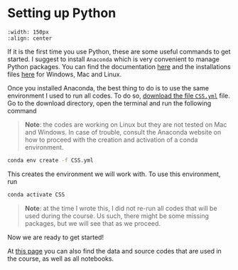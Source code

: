 # Setting up Python

<!-- <img src="python_logo.png" alt="drawing" width="150" style="display: block; margin: auto; "/> -->

```{image} ./python_logo.png
:width: 150px
:align: center
```

If it is the first time you use Python, these are some useful commands to get started. I suggest to install `Anaconda` which is very convenient to manage Python packages. You can find the documentation [here](https://docs.anaconda.com/anaconda/install/) and the installations files [here](https://www.anaconda.com/download/success) for Windows, Mac and Linux. 

Once you installed Anaconda, the best thing to do is to use the same environment I used to run all codes. To do so, [download the file `CSS.yml`](https://github.com/lorenzodallamico/CSS/blob/main/CSS.yml) file. Go to the download directory, open the terminal and run the following command 

> **Note**: the codes are working on Linux but they are not tested on Mac and Windows. In case of trouble, consult the Anaconda website on how to proceed with the creation and activation of a conda environment.

```bash
conda env create -f CSS.yml
```
This creates the environment we will work with. To use this environment, run

```bash
conda activate CSS
```

> **Note**: at the time I wrote this, I did not re-run all codes that will be used during the course. Us such, there might be some missing packages, but we will see that as we proceed.

Now we are ready to get started!

At [this page](https://github.com/lorenzodallamico/CSS/tree/main) you can also find the data and source codes that are used in the course, as well as all notebooks.
